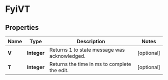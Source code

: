 

# FyiVT


## Properties

| Name | Type | Description | Notes |
|------------ | ------------- | ------------- | -------------|
|**V** | **Integer** | Returns 1 to state message was acknowledged. |  [optional] |
|**T** | **Integer** | Returns the time in ms to complete the edit. |  [optional] |



